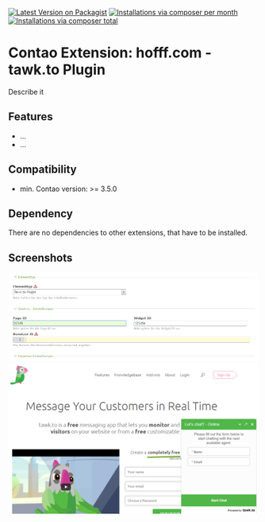 [![Latest Version on Packagist](http://img.shields.io/packagist/v/hofff/contao-tawk-to.svg?style=flat)](https://packagist.org/packages/hofff/contao-tawk-to)
[![Installations via composer per month](http://img.shields.io/packagist/dm/hofff/contao-tawk-to.svg?style=flat)](https://packagist.org/packages/hofff/contao-tawk-to)
[![Installations via composer total](http://img.shields.io/packagist/dt/hofff/contao-tawk-to.svg?style=flat)](https://packagist.org/packages/hofff/contao-tawk-to)

# Contao Extension: hofff.com - tawk.to Plugin

Describe it


## Features

- ...
- ...


## Compatibility

- min. Contao version: >= 3.5.0


## Dependency

There are no dependencies to other extensions, that have to be installed.

## Screenshots

![Back end configuration](screenshot-backend.png)
![Back end configuration](screenshot-frontend.png)
